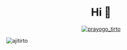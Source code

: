 <h1 align="center">Hi 👋</h1>

<p align="center"> <a href="https://twitter.com/prayogo_tirto" target="blank"><img src="https://img.shields.io/twitter/follow/prayogo_tirto?logo=twitter&style=for-the-badge" alt="prayogo_tirto" /></a> </p>

<p><img align="center" src="https://github-readme-streak-stats.herokuapp.com/?user=ajitirto&" alt="ajitirto" /></p>
